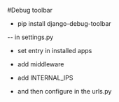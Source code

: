 #Debug toolbar
- pip install django-debug-toolbar

-- in settings.py
- set entry in installed apps
- add middleware
- add INTERNAL_IPS

- and then configure in the urls.py